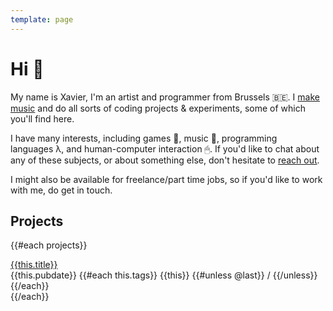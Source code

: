 ```yaml
---
template: page
---
```


# Hi 👋

My name is Xavier, I'm an artist and programmer from Brussels 🇧🇪.  I [make music](/music/) and do all sorts of coding projects &amp; experiments, some of which you'll find here.

I have many interests, including games&nbsp;👾, music&nbsp;🎼, programming languages&nbsp;&#955;, and human-computer interaction&nbsp;🖱.  If you'd like to chat about any of these subjects, or about something else, don't hesitate to [reach out](/about).

I might also be available for freelance/part time jobs, so if you'd like to work with me, do get in touch.

## Projects

{{#each projects}}
<div class="page-ref">
    <a href="{{this.url}}" class="page-url">{{this.title}}</a>
    <!-- <br> -->
    <div class="page-info">
        <span class="page-pubdate">{{this.pubdate}}</span>
        <span class="page-tags">
            {{#each this.tags}}
            {{this}}
            {{#unless @last}} / {{/unless}}
            {{/each}}
        </span>
    </div>
</div>
{{/each}}

